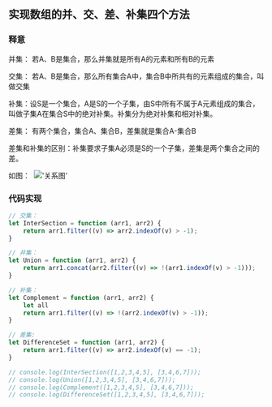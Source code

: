 ## 实现数组的并、交、差、补集四个方法
### 释意
并集： 若A、B是集合，那么并集就是所有A的元素和所有B的元素  

交集： 若A、B是集合，那么所有集合A中，集合B中所共有的元素组成的集合，叫做交集

补集：设S是一个集合，A是S的一个子集，由S中所有不属于A元素组成的集合，叫做子集A在集合S中的绝对补集。补集分为绝对补集和相对补集。

差集： 有两个集合，集合A、集合B，差集就是集合A-集合B

差集和补集的区别：补集要求子集A必须是S的一个子集，差集是两个集合之间的差。

如图： 
!['关系图'](https://gss0.baidu.com/7Po3dSag_xI4khGko9WTAnF6hhy/zhidao/wh%3D600%2C800/sign=b82ff2c774310a55c471d6f287756f91/314e251f95cad1c8e89f9413723e6709c93d51d9.jpg)

### 代码实现
```javascript
// 交集： 
let InterSection = function (arr1, arr2) {
    return arr1.filter((v) => arr2.indexOf(v) > -1);
}

// 并集： 
let Union = function (arr1, arr2) {
    return arr1.concat(arr2.filter((v) => !(arr1.indexOf(v) > -1)));
}

// 补集：
let Complement = function (arr1, arr2) {
    let all
    return arr1.filter((v) => !(arr2.indexOf(v) > -1));
}

// 差集:
let DifferenceSet = function (arr1, arr2) {
    return arr1.filter((v) => arr2.indexOf(v) == -1);
}

// console.log(InterSection([1,2,3,4,5], [3,4,6,7]));
// console.log(Union([1,2,3,4,5], [3,4,6,7]));
// console.log(Complement([1,2,3,4,5], [3,4,6,7]));
// console.log(DifferenceSet([1,2,3,4,5], [3,4,6,7]));
```